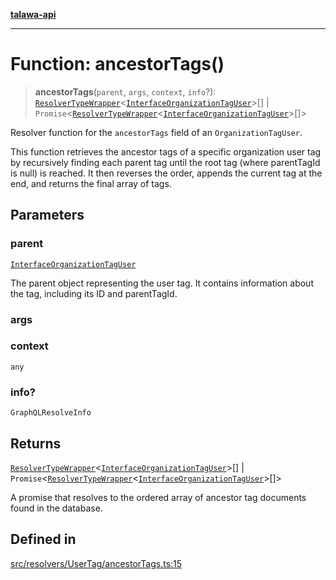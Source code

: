 [**talawa-api**](../../../../README.md)

***

# Function: ancestorTags()

> **ancestorTags**(`parent`, `args`, `context`, `info`?): [`ResolverTypeWrapper`](../../../../types/generatedGraphQLTypes/type-aliases/ResolverTypeWrapper.md)\<[`InterfaceOrganizationTagUser`](../../../../models/OrganizationTagUser/interfaces/InterfaceOrganizationTagUser.md)\>[] \| `Promise`\<[`ResolverTypeWrapper`](../../../../types/generatedGraphQLTypes/type-aliases/ResolverTypeWrapper.md)\<[`InterfaceOrganizationTagUser`](../../../../models/OrganizationTagUser/interfaces/InterfaceOrganizationTagUser.md)\>[]\>

Resolver function for the `ancestorTags` field of an `OrganizationTagUser`.

This function retrieves the ancestor tags of a specific organization user tag by recursively finding
each parent tag until the root tag (where parentTagId is null) is reached. It then reverses the order,
appends the current tag at the end, and returns the final array of tags.

## Parameters

### parent

[`InterfaceOrganizationTagUser`](../../../../models/OrganizationTagUser/interfaces/InterfaceOrganizationTagUser.md)

The parent object representing the user tag. It contains information about the tag, including its ID and parentTagId.

### args

### context

`any`

### info?

`GraphQLResolveInfo`

## Returns

[`ResolverTypeWrapper`](../../../../types/generatedGraphQLTypes/type-aliases/ResolverTypeWrapper.md)\<[`InterfaceOrganizationTagUser`](../../../../models/OrganizationTagUser/interfaces/InterfaceOrganizationTagUser.md)\>[] \| `Promise`\<[`ResolverTypeWrapper`](../../../../types/generatedGraphQLTypes/type-aliases/ResolverTypeWrapper.md)\<[`InterfaceOrganizationTagUser`](../../../../models/OrganizationTagUser/interfaces/InterfaceOrganizationTagUser.md)\>[]\>

A promise that resolves to the ordered array of ancestor tag documents found in the database.

## Defined in

[src/resolvers/UserTag/ancestorTags.ts:15](https://github.com/Suyash878/talawa-api/blob/e4413cec641a837926071678fed3c7f67234e31e/src/resolvers/UserTag/ancestorTags.ts#L15)
